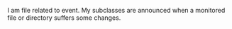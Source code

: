 I am file related to event. My subclasses are announced when a monitored file or directory suffers some changes.